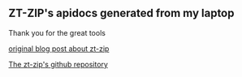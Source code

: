 ZT-ZIP's apidocs generated from my laptop
---
Thank you for the great tools

[original blog post about zt-zip](http://zeroturnaround.com/rebellabs/zeroturnaround-releases-yazlj-yet-another-zip-library-for-java/)

[The zt-zip's github repository](https://github.com/zeroturnaround/zt-zip)


